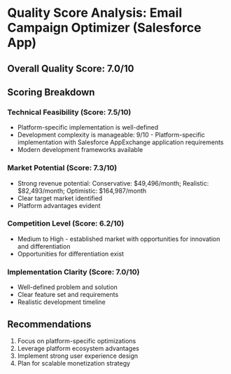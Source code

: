 # Quality Score Analysis: Email Campaign Optimizer (Salesforce App)

## Overall Quality Score: 7.0/10

## Scoring Breakdown

### Technical Feasibility (Score: 7.5/10)
- Platform-specific implementation is well-defined
- Development complexity is manageable: 9/10 - Platform-specific implementation with Salesforce AppExchange application requirements
- Modern development frameworks available

### Market Potential (Score: 7.3/10)
- Strong revenue potential: Conservative: $49,496/month; Realistic: $82,493/month; Optimistic: $164,987/month
- Clear target market identified
- Platform advantages evident

### Competition Level (Score: 6.2/10)
- Medium to High - established market with opportunities for innovation and differentiation
- Opportunities for differentiation exist

### Implementation Clarity (Score: 7.0/10)
- Well-defined problem and solution
- Clear feature set and requirements
- Realistic development timeline

## Recommendations
1. Focus on platform-specific optimizations
2. Leverage platform ecosystem advantages  
3. Implement strong user experience design
4. Plan for scalable monetization strategy
